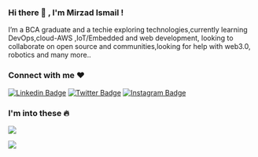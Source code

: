 ###  Hi there 👋 , I'm Mirzad Ismail !



I’m a BCA graduate and a techie exploring technologies,currently learning DevOps,cloud-AWS ,IoT/Embedded and web development,
looking to collaborate on open source and communities,looking for help with web3.0, robotics and many more..

###  Connect with me ❤️

[![Linkedin Badge](https://img.shields.io/badge/-LinkedIn-0e76a8?style=flat-square&logo=Linkedin&logoColor=white)](https://www.linkedin.com/in/mirzad-ismail-7870441ba/)
[![Twitter Badge](https://img.shields.io/badge/-Twitter-00acee?style=flat-square&logo=Twitter&logoColor=white)](https://twitter.com/Mirzzie)
[![Instagram Badge](https://img.shields.io/badge/-Instagram-e4405f?style=flat-square&logo=Instagram&logoColor=white)](https://www.instagram.com/mirzziy/)

###  I'm into these 🔥

<p align="left">
	<p align="left">
	<a href="https://skillicons.dev">
    	<img src="https://skillicons.dev/icons?i=androidstudio,azure,c,cpp,python,bootstrap,css,html,java,kotlin,js,php,aws,docker,kubernetes,linux,vscode,django,mysql,arduino&perline=10" />
  	</a> 
</p>

<p align="left">
	<img src = "https://github-readme-stats.vercel.app/api?username=Mirzzie&&show_icons=true&title_color=ffffff&icon_color=bb2acf&text_color=daf7dc&bg_color=151515" >
</p>
